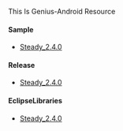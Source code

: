 This Is Genius-Android Resource

#### Sample

* [Steady_2.4.0](https://raw.githubusercontent.com/qiujuer/Genius-Android/resource/release/simple-steady_2.4.0.apk)


#### Release

* [Steady_2.4.0](https://raw.githubusercontent.com/qiujuer/Genius-Android/resource/release/release-steady_2.4.0.zip)


#### EclipseLibraries

* [Steady_2.4.0](https://raw.githubusercontent.com/qiujuer/Genius-Android/resource/release/eclipse-steady_2.4.0.zip)

